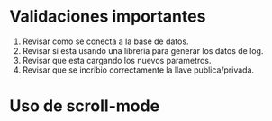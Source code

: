 # Validaciones importantes
1. Revisar como se conecta a la base de datos.
2. Revisar si esta usando una libreria para generar los datos de log.
3. Revisar que esta cargando los nuevos parametros.
4. Revisar que se incribio correctamente la llave publica/privada.
# Uso de scroll-mode
